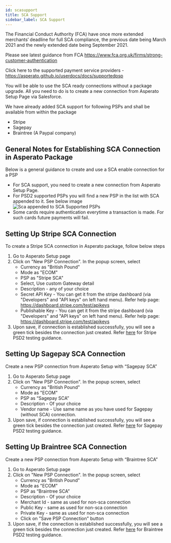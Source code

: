 ```yaml
---
id: scasupport
title: SCA Support
sidebar_label: SCA Support
---
```


The Financial Conduct Authority (FCA) have once more extended merchants‘ deadline for full SCA compliance, the previous date being March 2021 and the newly extended date being September 2021.
 
Please see latest guidance from FCA
https://www.fca.org.uk/firms/strong-customer-authentication
 
Click here to the supported payment service providers - https://asperato.github.io/userdocs/docs/supportedpsp
 
You will be able to use the SCA ready connections without a package upgrade. All you need to do is to create a new connection from Asperato Setup Page via Salesforce.

We have already added SCA support for following PSPs and shall be available from within the package
+ Stripe
+ Sagepay
+ Braintree (A Paypal company)

## General Notes for Establishing SCA Connection in Asperato Package
Below is a general guidance to create and use a SCA enable connection for a PSP
+ For SCA support, you need to create a new connection from Asperato Setup Page.
+ For PSD2 supported PSPs you will find a new PSP in the list with SCA appended to it. See below image
  ![Sca appended to SCA Supported PSPs](/userdocs/img/SCAConnections.png) 
+ Some cards require authentication everytime a transaction is made. For such cards future payments will fail.

## Setting Up Stripe SCA Connection
To create a Stripe SCA connection in Asperato package, follow below steps
1. Go to Asperato Setup page
2. Click on "New PSP Connection". In the popup screen, select
   + Currency as "British Pound"
   + Mode as "ECOM"
   + PSP as "Stripe SCA"
   + Select, Use custom Gateway detail
   + Description - any of your choice
   + Secret API Key - You can get it from the stripe dashboard (via "Developers" and "API keys" on left hand menu). Refer help page: https://dashboard.stripe.com/test/apikeys
   + Publishable Key - You can get it from the stripe dashboard (via "Developers" and "API keys" on left hand menu). Refer help page: https://dashboard.stripe.com/test/apikeys 
3. Upon save, if connection is established successfully, you will see a green tick besides the connection just created.
Refer [here](https://stripe.com/docs/testing) for Stripe PSD2 testing guidance.

## Setting Up Sagepay SCA Connection
Create a new PSP connection from Asperato Setup with “Sagepay SCA”
1. Go to Asperato Setup page
2. Click on "New PSP Connection". In the popup screen, select
   + Currency as "British Pound"
   + Mode as "ECOM"
   + PSP as “Sagepay SCA”
   + Description - Of your choice
   + Vendor name - Use same name as you have used for Sagepay (without SCA) connection.
3. Upon save, if connection is established successfully, you will see a green tick besides the connection just created.
Refer [here](https://www.opayo.co.uk/support/12/36/test-card-details-for-your-test-transactions) for Sagepay PSD2 testing guidance.

## Setting Up Braintree SCA Connection
Create a new PSP connection from Asperato Setup with “Braintree SCA”
1. Go to Asperato Setup page
2. Click on "New PSP Connection". In the popup screen, select
   + Currency as "British Pound"
   + Mode as "ECOM"
   + PSP as “Braintree SCA”
   + Description - Of your choice
   + Merchant Id - same as used for non-sca connection
   + Public Key - same as used for non-sca connection
   + Private Key - same as used for non-sca connection
   + Click on "Save PSP Connection" button
3. Upon save, if the connection is established successfully, you will see a green tick besides the connection just created.
Refer [here](https://developers.braintreepayments.com/guides/3d-secure/testing-go-live/php) for Braintree PSD2 testing guidance.
